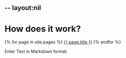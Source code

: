 --
layout:nil
--
# How does it work?

{% for page in site.pages %}
[{{ page.title }}]({{page.url}})
{% endfor %}

Enter Text in Markdown format.